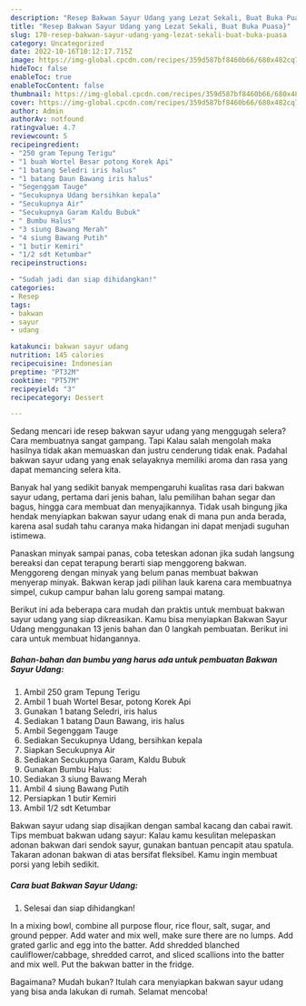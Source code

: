 ```yaml
---
description: "Resep Bakwan Sayur Udang yang Lezat Sekali, Buat Buka Puasa}"
title: "Resep Bakwan Sayur Udang yang Lezat Sekali, Buat Buka Puasa}"
slug: 170-resep-bakwan-sayur-udang-yang-lezat-sekali-buat-buka-puasa
category: Uncategorized
date: 2022-10-16T10:12:17.715Z
image: https://img-global.cpcdn.com/recipes/359d587bf8460b66/680x482cq70/bakwan-sayur-udang-foto-resep-utama.jpg
hideToc: false
enableToc: true
enableTocContent: false
thumbnail: https://img-global.cpcdn.com/recipes/359d587bf8460b66/680x482cq70/bakwan-sayur-udang-foto-resep-utama.jpg
cover: https://img-global.cpcdn.com/recipes/359d587bf8460b66/680x482cq70/bakwan-sayur-udang-foto-resep-utama.jpg
author: Admin
authorAv: notfound
ratingvalue: 4.7
reviewcount: 5
recipeingredient:
- "250 gram Tepung Terigu"
- "1 buah Wortel Besar potong Korek Api"
- "1 batang Seledri iris halus"
- "1 batang Daun Bawang iris halus"
- "Segenggam Tauge"
- "Secukupnya Udang bersihkan kepala"
- "Secukupnya Air"
- "Secukupnya Garam Kaldu Bubuk"
- " Bumbu Halus"
- "3 siung Bawang Merah"
- "4 siung Bawang Putih"
- "1 butir Kemiri"
- "1/2 sdt Ketumbar"
recipeinstructions:

- "Sudah jadi dan siap dihidangkan!"
categories:
- Resep
tags:
- bakwan
- sayur
- udang

katakunci: bakwan sayur udang 
nutrition: 145 calories
recipecuisine: Indonesian
preptime: "PT32M"
cooktime: "PT57M"
recipeyield: "3"
recipecategory: Dessert

---
```



Sedang mencari ide resep bakwan sayur udang yang menggugah selera? Cara membuatnya sangat gampang. Tapi Kalau salah mengolah maka hasilnya tidak akan memuaskan dan justru cenderung tidak enak. Padahal bakwan sayur udang yang enak selayaknya memiliki aroma dan rasa yang dapat memancing selera kita.


Banyak hal yang sedikit banyak mempengaruhi kualitas rasa dari bakwan sayur udang, pertama dari jenis bahan, lalu pemilihan bahan segar dan bagus, hingga cara membuat dan menyajikannya. Tidak usah bingung jika hendak menyiapkan bakwan sayur udang enak di mana pun anda berada, karena asal sudah tahu caranya maka hidangan ini dapat menjadi suguhan istimewa.

Panaskan minyak sampai panas, coba teteskan adonan jika sudah langsung bereaksi dan cepat terapung berarti siap menggoreng bakwan. Menggoreng dengan minyak yang belum panas membuat bakwan menyerap minyak. Bakwan kerap jadi pilihan lauk karena cara membuatnya simpel, cukup campur bahan lalu goreng sampai matang.


Berikut ini ada beberapa cara mudah dan praktis untuk membuat bakwan sayur udang yang siap dikreasikan. Kamu bisa menyiapkan Bakwan Sayur Udang menggunakan 13 jenis bahan dan 0 langkah pembuatan. Berikut ini cara untuk membuat hidangannya.

<!--inarticleads1-->

##### Bahan-bahan dan bumbu yang harus ada untuk pembuatan Bakwan Sayur Udang:

1. Ambil 250 gram Tepung Terigu
1. Ambil 1 buah Wortel Besar, potong Korek Api
1. Gunakan 1 batang Seledri, iris halus
1. Sediakan 1 batang Daun Bawang, iris halus
1. Ambil Segenggam Tauge
1. Sediakan Secukupnya Udang, bersihkan kepala
1. Siapkan Secukupnya Air
1. Sediakan Secukupnya Garam, Kaldu Bubuk
1. Gunakan  Bumbu Halus:
1. Sediakan 3 siung Bawang Merah
1. Ambil 4 siung Bawang Putih
1. Persiapkan 1 butir Kemiri
1. Ambil 1/2 sdt Ketumbar


Bakwan sayur udang siap disajikan dengan sambal kacang dan cabai rawit. Tips membuat bakwan udang sayur: Kalau kamu kesulitan melepaskan adonan bakwan dari sendok sayur, gunakan bantuan pencapit atau spatula. Takaran adonan bakwan di atas bersifat fleksibel. Kamu ingin membuat porsi yang lebih sedikit. 

<!--inarticleads2-->

##### Cara buat Bakwan Sayur Udang:


1. Selesai dan siap dihidangkan!

In a mixing bowl, combine all purpose flour, rice flour, salt, sugar, and ground pepper. Add water and mix well, make sure there are no lumps. Add grated garlic and egg into the batter. Add shredded blanched cauliflower/cabbage, shredded carrot, and sliced scallions into the batter and mix well. Put the bakwan batter in the fridge. 

Bagaimana? Mudah bukan? Itulah cara menyiapkan bakwan sayur udang yang bisa anda lakukan di rumah. Selamat mencoba!
